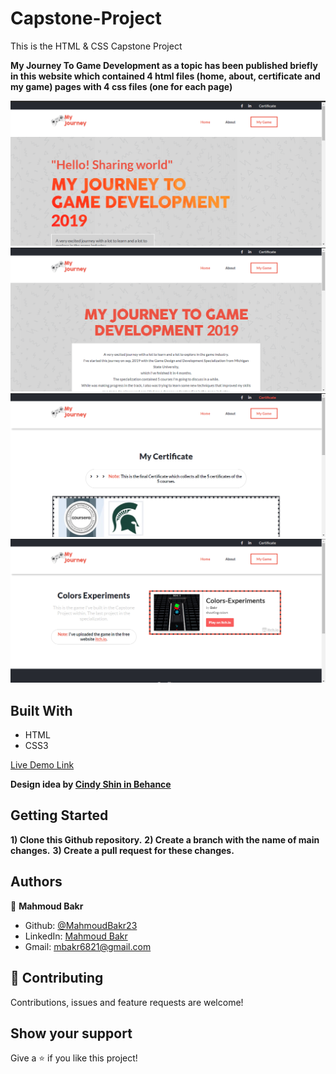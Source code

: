 # Capstone-Project
This is the HTML &amp; CSS Capstone Project

**My Journey To Game Development as a topic has been published briefly in this website which contained 4 html files (home, about, certificate and my game) pages with 4 css files (one for each page)**

![screenshot](./Images/homescreen.png)
![screenshot](./Images/aboutscreen.png)
![screenshot](./Images/certificatescreen.png)
![screenshot](./Images/mygamescreen.png)

## Built With

- HTML
- CSS3

[Live Demo Link](https://bkshjs-gamejourney.netlify.app/)

**Design idea by [Cindy Shin in Behance](https://www.behance.net/adagio07)**

## Getting Started

**1) Clone this Github repository.**
**2) Create a branch with the name of main changes.**
**3) Create a pull request for these changes.**

## Authors

👤 **Mahmoud Bakr**

- Github: [@MahmoudBakr23](https://github.com/MahmoudBakr23)
- LinkedIn: [Mahmoud Bakr](https://www.linkedin.com/in/mahmoud-bakr-a76323194/)
- Gmail: mbakr6821@gmail.com

## 🤝 Contributing

Contributions, issues and feature requests are welcome!

## Show your support

Give a ⭐️ if you like this project!